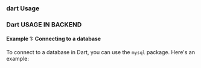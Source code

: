 ### dart Usage 

### Dart USAGE IN BACKEND
#### Example 1: Connecting to a database

To connect to a database in Dart, you can use the `mysql` package. Here's an example:


